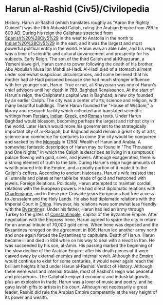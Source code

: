 # Harun al-Rashid (Civ5)/Civilopedia

History.
Harun al-Rashid (which translates roughly as "Aaron the Rightly Guided") was the fifth Abbasid Caliph, ruling the Arabian Empire from 786 to 809 AD. During his reign the Caliphate stretched from [Spanish%20%28Civ5%29](Spain) in the west to Anatolia in the north to [Indian%20%28Civ5%29](India) in the east, and it was the largest and most powerful political entity in the world. Harun was an able ruler, and his reign was a time of scientific and cultural advancement and prosperity for his subjects.
Early Reign.
The son of the third Caliph and al-Khayzuran, a Yemeni slave girl, Harun came to power following the death of his brother, Abu Abdullah Musa ibn Mahdi al-Hadi. Al-Hadi died of a stomach ailment under somewhat suspicious circumstances, and some believed that his mother had al-Hadi poisoned because she had much stronger influence with her younger son, Harun. True or not, al-Khayzuran was one of Harun's chief advisors until her death in 789.
Baghdad Renaissance.
At the start of Harun's reign, the Caliphate's capital was in Baghdad, a new city founded by an earlier Caliph. The city was a center of arts, science and religion, with many beautiful buildings. There Harun founded the "House of Wisdom," a library and research facility which collected and translated scientific writings from [Persian](Persian), [Indian](Indian), [Greek](Greek), and [Roman](Roman) texts. Under Harun Baghdad would blossom, becoming perhaps the largest and richest city in the world. Later Harun would move his government to the strategically important city of ar-Raqqah, but Baghdad would remain a great city of arts, science and commerce for centuries to come (the city would be conquered and sacked by the [Mongols](Mongols) in 1258).
Wealth of Harun and Arabia.
A somewhat fantastic description of Harun may be found in "The Thousand and One Nights," in which the Caliph is described as living in a sumptuous palace flowing with gold, silver, and jewels. Although exaggerated, there is a strong element of truth to the tale. During Harun's reign huge amounts of wealth poured into the Empire, and a goodly portion of it made it to the Caliph's coffers. According to ancient historians, Harun's wife insisted that all utensils and plates at her table be made of gold and festooned with jewels.
Foreign Relations.
Politically, Harun attempted to maintain cordial relations with the European powers. He had direct diplomatic relations with [Charlemagne](Charlemagne), and in these pre-Crusade years Europeans had free access to Jerusalem and the Holy Lands. He also had diplomatic relations with the Imperial Court in [China](China). However, his relations were somewhat less friendly with the [Byzantine](Byzantine)s.
Under his father, Harun had led an army through Turkey to the gates of [Constantinople](Constantinople), capitol of the Byzantine Empire. After negotiation with the Empress Irene, Harun agreed to spare the city in return for an annual tribute of 70,000 gold coins. When Irene was deposed and the Byzantines reneged on the agreement in 806, Harun led another army north and once again forced the Byzantines to capitulate.
Death of Harun.
Harun became ill and died in 808 while on his way to deal with a revolt in Iran. He was succeeded by his son, al-Amin. His passing marked the beginning of the slow decline of the Arabian Empire; after his death pieces of it were carved away by external enemies and internal revolt. Although the Empire would continue to exist for some centuries, it would never again reach the brilliant heights it had under Harun al-Rashid.
Verdict of History.
Although there were wars and internal trouble, most of Rashid's reign was peaceful and prosperous. The Caliphate enjoyed economic and industrial growth, plus an explosion in trade. Harun was a lover of music and poetry, and he gave lavish gifts to artists in his court. Although not necessarily a great leader, Rashid did rule the Arabian Empire competently at the very height of its power and wealth.